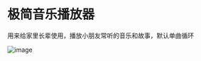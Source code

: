# 极简音乐播放器

用来给家里长辈使用，播放小朋友常听的音乐和故事，默认单曲循环

![image](https://github.com/ZXQ-Kyle/music_player/screenshot/master/Screenshot_2021-08-02.jpg)